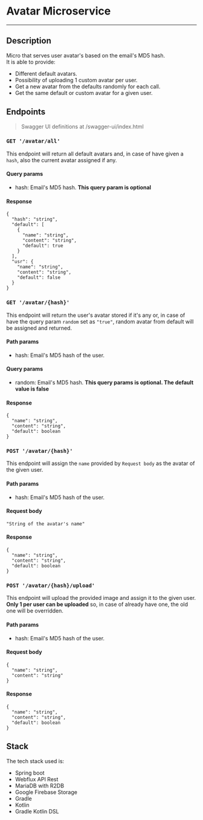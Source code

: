 # Avatar Microservice

---
## Description
Micro that serves user avatar's based on the email's MD5 hash.  
It is able to provide:
- Different default avatars.
- Possibility of uploading 1 custom avatar per user.
- Get a new avatar from the defaults randomly for each call.
- Get the same default or custom avatar for a given user.

## Endpoints

> Swagger UI definitions at /swagger-ui/index.html

### `GET '/avatar/all'`
This endpoint will return all default avatars and, in case of have given a `hash`, also the current avatar assigned if any.

#### Query params

- hash: Email's MD5 hash. **This query param is optional**

#### Response
```
{
  "hash": "string",
  "default": [
    {
      "name": "string",
      "content": "string",
      "default": true
    }
  ],
  "usr": {
    "name": "string",
    "content": "string",
    "default": false
  }
}
```

### `GET '/avatar/{hash}'`
This endpoint will return the user's avatar stored if it's any or, in case of have the query param `random` set as `"true"`, random avatar from default will be assigned and returned.

#### Path params

- hash: Email's MD5 hash of the user.

#### Query params

- random: Email's MD5 hash. **This query params is optional. The default value is false**

#### Response
```
{
  "name": "string",
  "content": "string",
  "default": boolean
}
```
### `POST '/avatar/{hash}'`
This endpoint will assign the `name` provided by `Request body` as the avatar of the given user.

#### Path params

- hash: Email's MD5 hash of the user.

#### Request body
```
"String of the avatar's name"
```
#### Response
```
{
  "name": "string",
  "content": "string",
  "default": boolean
}
```

### `POST '/avatar/{hash}/upload'`
This endpoint will upload the provided image and assign it to the given user. **Only 1 per user can be uploaded** so, in case of already have one, the old one will be overridden.

#### Path params

- hash: Email's MD5 hash of the user.

#### Request body
```
{
  "name": "string",
  "content": "string"
}
```
#### Response
```
{
  "name": "string",
  "content": "string",
  "default": boolean
}
```

## Stack

The tech stack used is:

- Spring boot
- Webflux API Rest
- MariaDB with R2DB
- Google Firebase Storage
- Gradle
- Kotlin
- Gradle Kotlin DSL